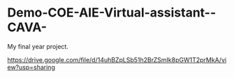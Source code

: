 # Demo-COE-AIE-Virtual-assistant--CAVA-
My final year project.

https://drive.google.com/file/d/14uhBZpLSb51h2BrZSmIk8pGW1T2prMkA/view?usp=sharing


